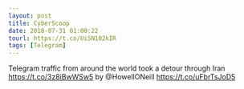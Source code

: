 ```yaml
---
layout: post
title: CyberScoop
date: 2018-07-31 01:00:22
tourl: https://t.co/UiSN102kIR
tags: [Telegram]
---
```

Telegram traffic from around the world took a detour through Iran https://t.co/3z8iBwWSw5 by @HowellONeill https://t.co/uFbrTsJoD5